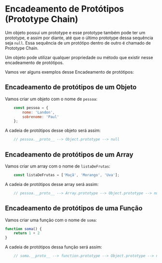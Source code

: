 # Encadeamento de Protótipos (Prototype Chain)

Um objeto possui um prototype e esse prototype também pode ter um prototype, e assim por diante, até que o último prototype dessa sequência seja `null`. Essa sequência de um protótipo dentro de outro é chamado de Prototype Chain.

Um objeto pode utilizar qualquer propriedade ou método que existir nesse encadeamento de protótipos.

Vamos ver alguns exemplos desse Encadeamento de protótipos:

## Encadeamento de protótipos de um Objeto

Vamos criar um objeto com o nome de `pessoa`:

```js
    const pessoa = {
        nome: 'Landon',
        sobrenome: 'Paul'
    };
```

A cadeia de protótipos desse objeto será assim:

```js
    // pessoa.__proto__ --> Object.prototype --> null
```

## Encadeamento de protótipos de um Array

Vamos criar um array com o nome de `listaDeFrutas`:

```js
    const listaDeFrutas = ['Maçã', 'Morango', 'Uva'];
```

A cadeia de protótipos desse array será assim:

```js
    // pessoa.__proto__ --> Array.prototype --> Object.prototype --> null
```

## Encadeamento de protótipos de uma Função

Vamos criar uma função com o nome de `soma`:

```js
function soma() {
    return 1 + 2
}
```

A cadeia de protótipos dessa função será assim:

```js
    // soma.__proto__ --> function.prototype --> Object.prototype --> null
```
